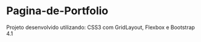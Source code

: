 # Pagina-de-Portfolio
Projeto desenvolvido utilizando: CSS3 com GridLayout, Flexbox e Bootstrap 4.1
